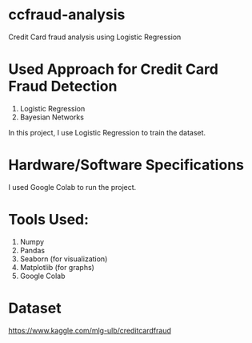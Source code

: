 # ccfraud-analysis
Credit Card fraud analysis using Logistic Regression

# Used Approach for Credit Card Fraud Detection
1. Logistic Regression
2. Bayesian Networks

In this project, I use Logistic Regression to train the dataset.

# Hardware/Software Specifications
I used Google Colab to run the project.

# Tools Used:
1. Numpy
2. Pandas
3. Seaborn (for visualization)
4. Matplotlib (for graphs)
5. Google Colab

# Dataset
https://www.kaggle.com/mlg-ulb/creditcardfraud

